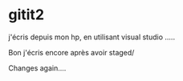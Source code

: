 # gitit2
j'écris depuis mon hp, en utilisant visual studio .....

Bon j'écris encore après avoir staged/

Changes again....